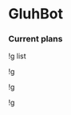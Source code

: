 # GluhBot


### Current plans
!g list

!g <audio name>

!g <audio name> loop (forever)

!g <audio name> loop X